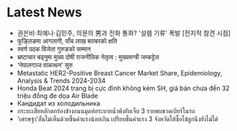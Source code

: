 # Latest News
-  권은비·최예나·김민주, 의문의 男과 전화 통화? '설렘 기류' 폭발 [전지적 참견 시점]
-  फुङ्लिङमा आगलागी, पाँच लाख बराबरको क्षति
-  स्वर्ण पदक विजेता गुरुङको सम्मान
-  भ्रष्टाचार बढ्नुमा मुख्य दोषी राजनीतिक नेतृत्व : मुख्यमन्त्री जम्कट्टेल
-  ‘नेपालगञ्ज वाकाथन’ सुरु
-  Metastatic HER2-Positive Breast Cancer Market Share, Epidemiology, Analysis & Trends 2024-2034
-  Honda Beat 2024 trang bị cực đỉnh không kém SH, giá bán chưa đến 32 triệu đồng đe dọa Air Blade
-  Кандидат из холодильника
-  กระบะเสียหลักตกร่องข้างถนนมุดท่อระบายน้ำพังยับเจ็บ 3 รายพบขวดเบียร์ในรถ
-  'เศรษฐา'ลั่นไม่เห็นด้วยขึ้นค่าแรงน้อยเกิน เปรียบขึ้นค่าแรง 3 จังหวัดใต้ซื้อไข่ลูกนึงยังไม่ได้

